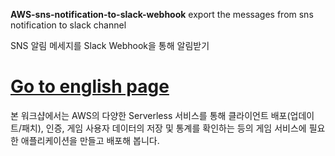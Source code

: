 **AWS-sns-notification-to-slack-webhook** 
 export the messages from sns notification to slack channel

SNS 알림 메세지를 Slack Webhook을 통해 알림받기

[Go to english page](./Readme.en.md)
=================================

본 워크샵에서는 AWS의 다양한 Serverless 서비스를 통해 클라이언트 배포(업데이트/패치), 인증, 게임 사용자 데이터의 저장 및 통계를 확인하는 등의 게임 서비스에 필요한 애플리케이션을 만들고 배포해 봅니다.

